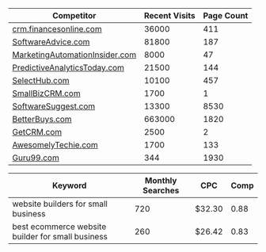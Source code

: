 | Competitor                         | Recent Visits | Page Count | 
| ---------------------------------- | ------------- | -----------|
| <a target="_blank" href="https://crm.financesonline.com/">crm.financesonline.com</a> | 36000| 411 |
| <a target="_blank" href="https://softwareadvice.com/">SoftwareAdvice.com</a> | 81800 | 187 |
| <a target="_blank" href="https://MarketingAutomationInsider.com/">MarketingAutomationInsider.com</a> | 8000 | 47 |
| <a target="_blank" href="https://PredictiveAnalyticsToday.com/">PredictiveAnalyticsToday.com</a> | 21500 | 144 |
| <a target="_blank" href="https://SelectHub.com/">SelectHub.com</a> | 10100 | 457 |
| <a target="_blank" href="https://SmallBizCRM.com">SmallBizCRM.com</a> | 1700 | 1 |
| <a target="_blank" href="https://SoftwareSuggest.com">SoftwareSuggest.com</a> | 13300 | 8530 |
| <a target="_blank" href="https://BetterBuys.com">BetterBuys.com</a> | 663000 | 1820 |
| <a target="_blank" href="https://csrankings.org">GetCRM.com</a> | 2500 | 2 |
| <a target="_blank" href="https://AwesomelyTechie.com">AwesomelyTechie.com</a> | 1700 | 133 |
| <a target="_blank" href="https://guru99.com">Guru99.com</a> | 344 | 1930 |

| Keyword                                                                  | Monthly Searches | CPC | Comp |
|--------------------------------------------------------------------------|------------------|-----| -----|
| website builders for small business                                      | 720 | $32.30 | 0.88  |
| best ecommerce website builder for small business                        | 260 | $26.42 | 0.83 |
